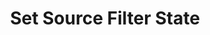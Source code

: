 ---
title: Set Source Filter State
description: Sets the visibility state of a source filter
parameters:
  - name: ObsConnection
  - name: ObsScene
    type: Select
    required: true
    description: |
      Select a Scene from the drop-down
      - Can also manually type the Scene name into the box
  - name: ObsSource
    type: Select
    required: true
    description: |
      Select a Source from the drop-down
      - Can also manually type the Source name into the box
  - name: ObsFilter
    type: Select
    required: true
    description: |
      Select a Filter from the drop-down
      - Can also manually type the Filter name into the box
  - name: State
    type: Select
    required: true
    description: |
      Select the state for the filter

      - `Visible`: Set the filter state to visible
      - `Hidden`: Set the filter state to hidden
      - `Toggle`: Toggle the filter state between visible and hidden
variables: []
csharpMethods:
  - ObsSetSourceFilterState
---